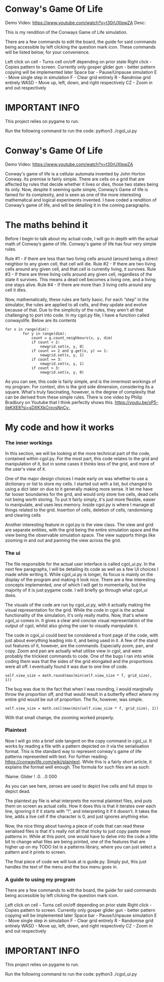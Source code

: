 # Conway's Game Of Life
Demo Video: <https://www.youtube.com/watch?v=t30rUXlpwZA>
Desc:

This is my rendition of the Conways Game of Life simulation.

There are a few commands to edit the board, the guide for said commands being accessible by
left clicking the question mark icon. These commands will be listed below, for your convenience.

Left click on cell - Turns cell on/off depending on prior state
Right click - Copies pattern to screen. Currently only gosper glider gun - better pattern copying will be implemented later
Space bar - Pause/Unpause simulation
E - Move single step in simulation
F - Clear grid entirely
R - Randmise grid entirely
WASD - Move up, left, down, and right respectively
CZ - Zoom in and out respectively

# IMPORTANT INFO

This project relies on pygame to run.

Run the following command to run the code: python3 ./cgol_ui.py
# Conway's Game Of Life
Demo Video: <https://www.youtube.com/watch?v=t30rUXlpwZA>


Conway's game of life is a cellular automata invented by John Horton Conway. Its premise is fairly simple. There are cells on a grid that are affected by rules that decide whether it lives or dies, those two states being its only. Now, despite it seeming quite simple, Conway’s Game of life is famed for its complexity, and is seen as one of the more interesting mathematical and logical experiments invented. I have coded a rendition of Conway’s game of life, and will be detailing it in the coming paragraphs.


# The maths behind it


Before I begin to talk about my actual code, I will go in depth with the actual math of Conway’s game of life. Conway's game of life has four very simple rules.
 
Rule #1 - if there are less than two living cells around (around being a direct neighbor to any given cell, that cell will die.
Rule #2 - If there are two living cells around any given cell, and that cell is currently living, it survives.
Rule #3 - If there are three living cells around any given cell, regardless of the state it survives. This means a dead cell becomes a living one, and a living one stays alive.
Rule #4 - If there are more than 3 living cells around any cell it dies.


Now, mathematically, these rules are fairly basic. For each “step” in the simulator, the rules are applied to all cells, and they update and evolve because of that. Due to the simplicity of the rules, they aren't all that challenging to port into code. In my cgol.py file, I have a function called conwayslife. Below are its contents


```
for x in range(dim):
        for y in range(dim):
            count = g.count_neighbours(x, y, dim)
            if count < 2:
                newgrid.set(x, y, 0)
            if count == 2 and g.get(x, y) == 1:
                newgrid.set(x, y, 1)
            if count == 3:
                newgrid.set(x, y, 1)
            if count > 3:
                newgrid.set(x, y, 0)
```
As you can see, this code is fairly simple, and is the innermost workings of my program. For context, dim is the grid side dimension, considering its a square. What's truly fascinating, however, is the degree of complexity that can be derived from these simple rules. There is one video by Philip Bradbury on Youtube that I think perfectly shows this. 
https://youtu.be/xP5-iIeKXE8?si=sDXKXkCrovsNnCv_


# My code and how it works


### The inner workings 


In this section, we will be looking at the more technical part of the code, contained within cgol.py. For the most part, this code relates to the grid and manipulation of it, but in some cases it thinks less of the grid, and more of the user's view of it.


One of the major design choices I made early on was whether to use a dictionary or list to store my cells. I started out with a list, but changed to using a dict later on due to it generally making more sense. It let me have far looser boundaries for the grid, and would only store live cells, dead cells not being worth storing. To put it fairly simply, it's just more flexible, easier to manipulate, and uses less memory. Inside cgol.py is where I manage all things related to the grid. Insertion of cells, deletion of cells, randomising and clearing cells

Another interesting feature in cgol.py is the view class. The view and grid are separate entities, with the grid being the entire simulation space and the view being the observable simulation space. The view supports things like zooming in and out and panning the view across the grid. 


### The ui


The file responsible for the actual user interface is called cgol_ui.py. In the next few paragraphs, I will be detailing its code as well as a few UI choices I made while writing it. While cgol_ui.py is longer, its focus is mainly on the display of the program and making it look nice. There are a few interesting concepts implemented, one of which I will get to momentarily, but the majority of it is just pygame code. I will briefly go through what cgol_ui does.


The visuals of the code are run by cgol_ui.py, with it actually making the visual representation for the grid. While the code in cgol is the actual functionality of the simulation, it's only really maths. Now, that's where cgol_ui comes in. It gives a clear and concise visual representation of the output of cgol, whilst also giving the user to visually manipulate it.


The code in cgol_ui could best be considered a front page of the code, with just about everything leading into it, and being used in it. A few of the stand out features of it, however, are the commands. Especially zoom, pan, and copy. Zoom and pan are actually what utilise view in cgol, and were probably the trickiest commands to code. One of the bugs I ran into while coding them was that the sides of the grid elongated and the proportions were all off. I eventually found it was due to one line of code.


```
self.view_size = math.round(max(min(self.view_size * f, grid_size), 1))
```


The bug was due to the fact that when I was rounding, I would marginally throw the proportion off, and that would result in a butterfly effect where my entire grid would be out of proportion. The fix, however, was simple.


```
self.view_size = math.ceil(max(min(self.view_size * f, grid_size), 1))
```


With that small change, the zooming worked properly. 


### Plaintext


Now I will go into a brief side tangent on the copy command in cgol_ui. It works by reading a file with a pattern depicted on it via the serialisation format. This is the standard way to represent conway's game of life patterns represented with text. For further reading: https://conwaylife.com/wiki/plaintext. While this is a fairly short article, it explains the format well enough. The formula for such files are as such:


!Name: Glider
!
.0.
..0
000


As you can see here, zeroes are used to depict live cells and full stops to depict dead. 


The plaintext.py file is what interprets the normal plaintext files, and puts them on screen as actual cells. How it does this is that it iterates over each line, ignoring it if it starts with “!”, and interpreting it if it doesn't. It takes the line, adds a live cell if the character is 0, and just ignores anything else.


Now, the nice thing about having a piece of code that can read these serialised files is that it's really not all that tricky to just copy paste more patterns in. While at this point, one would have to delve into the code a little bit to change what files are being printed, one of the features that are higher up on my TODO list is a patterns library, where you can just select a pattern and it prints to screen. 


The final piece of code we will look at is guide.py. Simply put, this just handles the text of the menu and the box menu goes in.


### A guide to using my program


There are a few commands to edit the board, the guide for said commands being accessible by left clicking the question mark icon.


Left click on cell - Turns cell on/off depending on prior state
Right click - Copies pattern to screen. Currently only gosper glider gun - better pattern copying will be implemented later
Space bar - Pause/Unpause simulation
E - Move single step in simulation
F - Clear grid entirely
R - Randomise grid entirely
WASD - Move up, left, down, and right respectively
CZ - Zoom in and out respectively


# IMPORTANT INFO


This project relies on pygame to run.


Run the following command to run the code: python3 ./cgol_ui.py
